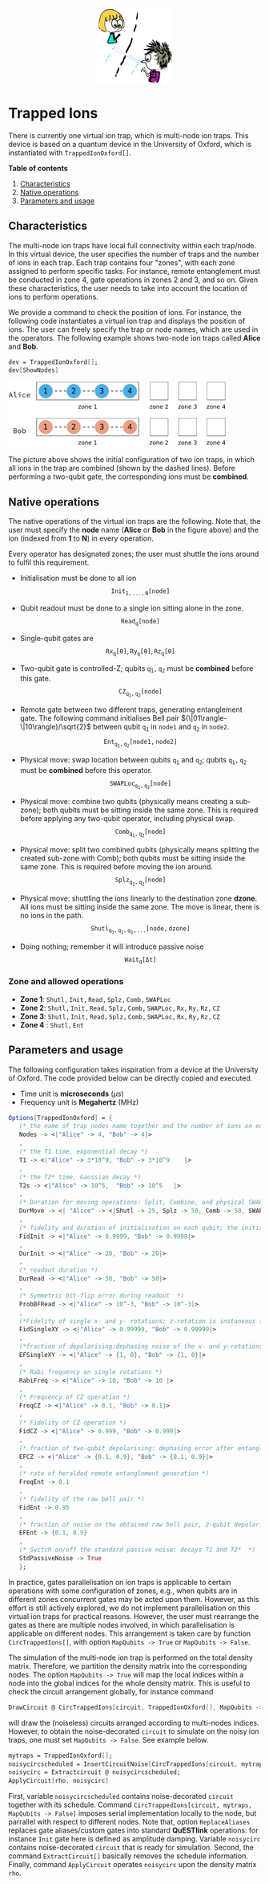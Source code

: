 <div align="center">
 <img src="../supplement/web/alice-bob.png" width="150" alt="Alt text">
</div>

# Trapped Ions

There is currently one virtual ion trap, which is multi-node ion traps. This device is based on a quantum device in the University of Oxford, which is instantiated with ``TrappedIonOxford[]``.

**Table of contents**
1. [Characteristics](#characteristics)
2. [Native operations](#native-operations)
3. [Parameters and usage](#parameters-and-usage)

## Characteristics

The multi-node ion traps have local full connectivity within each trap/node. In this virtual device, the user specifies the number of traps and the number of ions in each trap. Each trap contains four "zones", with each zone assigned to perform specific tasks. For instance, remote entanglement must be conducted in zone 4, gate operations in zones 2 and 3, and so on. Given these characteristics, the user needs to take into account the location of ions to perform operations.

We provide a command to check the position of ions. For instance, the following code instantiates a virtual ion trap and displays the position of ions. The user can freely specify the trap or node names, which are used in the operators. The following example shows two-node ion traps called **Alice** and **Bob**.

```Mathematica
dev = TrappedIonOxford[];
dev[ShowNodes]
```
 <img src="../supplement/web/iontrap_before.png" height="130" alt="Alt text">

The picture above shows the initial configuration of two ion traps, in which all ions in the trap are combined (shown by the dashed lines). Before performing a two-qubit gate, the corresponding ions must be **combined**.
## Native operations

The native operations of the virtual ion traps are the following. Note that, the user must specify the **node** name (**Alice** or **Bob** in the figure above) and the ion (indexed from **1** to **N**) in every operation. 

Every operator has designated zones; the user must shuttle the ions around to fulfil this requirement.

- Initialisation must be done to all ion
$$\mathtt{Init_{1,...,N}[node]}$$

- Qubit readout must be done to a single ion sitting alone in the zone.
$$\mathtt{Read_q[node]}$$

- Single-qubit gates are 
$$\mathtt{Rx_q[\theta]}, \mathtt{Ry_q[\theta]}, \mathtt{Rz_q[\theta]}$$

- Two-qubit gate is controlled-Z; qubits $\mathtt{q_1,q_2}$ must be **combined** before this gate.
$$\mathtt{CZ_{q_1,q_2}[node]}$$

- Remote gate between two different traps, generating entanglement gate. The following command initialises Bell pair $(\|01\rangle-\|10\rangle)/\sqrt{2}$ between qubit $\mathtt{q_1}$ in $\mathtt{node1}$ and $\mathtt{q_2}$ in $\mathtt{node2}$.
$$\mathtt{Ent_{q_1,q_2}[node1, node2]}$$

- Physical move: swap location between qubits $\mathtt{q_1}$ and $\mathtt{q_2}$; qubits $\mathtt{q_1,q_2}$ must be **combined** before this operator.
$$\mathtt{SWAPLoc_{q_1,q_2}[node]}$$

- Physical move: combine two qubits (physically means creating a sub-zone); both qubits must be sitting inside the same zone. This is required before applying any two-qubit operator, including physical swap.
$$\mathtt{Comb_{q_1,q_2}[node]}$$

- Physical move: split two combined qubits (physically means splitting the created sub-zone with Comb); both qubits must be sitting inside the same zone. This is required before moving the ion around.
$$\mathtt{Splz_{q_1,q_2}[node]}$$

- Physical move: shuttling the ions linearly to the destination zone **dzone**. All ions must be sitting inside the same zone. The move is linear, there is no ions in the path.
$$\mathtt{Shutl_{q_1,q_2,q_3,...}[node, dzone]}$$

- Doing nothing; remember it will introduce passive noise
$$\mathtt{Wait_q[\Delta t]}$$

### Zone and allowed operations

- **Zone 1**: $\mathtt{Shutl, Init, Read, Splz, Comb, SWAPLoc}$
- **Zone 2**: $\mathtt{Shutl, Init, Read, Splz, Comb, SWAPLoc, Rx, Ry, Rz, CZ}$
- **Zone 3**: $\mathtt{Shutl, Init, Read, Splz, Comb, SWAPLoc, Rx, Ry, Rz, CZ}$
- **Zone 4** : $\mathtt{Shutl, Ent}$


## Parameters and usage

The following configuration takes inspiration from a device at the University of Oxford. The code provided below can be directly copied and executed.

- Time unit is **microseconds** ($\mu s$)
- Frequency unit is **Megahertz** (MHz)

```Mathematica
Options[TrappedIonOxford] = {
   (* the name of trap nodes name together and the number of ions on each node *)
   Nodes -> <|"Alice" -> 4, "Bob" -> 4|>
   ,
   (* the T1 time, exponential decay *)
   T1 -> <|"Alice" -> 3*10^9, "Bob" -> 3*10^9    |>
   ,
   (* the T2* time, Gaussian decay *)
   T2s -> <|"Alice" -> 10^5,  "Bob" -> 10^5   |>
   ,
   (* Duration for moving operations: Split, Combine, and physical SWAP *)
   DurMove -> <| "Alice" -> <|Shutl -> 25, Splz -> 50, Comb -> 50, SWAPLoc -> 10 |>, "Bob" -> <|Shutl -> 25, Splz -> 50, Comb -> 50, SWAPLoc -> 10 |> |>
   ,
   (* fidelity and duration of initialisation on each qubit; the initialisation is done simultaneously on all ions *)
   FidInit -> <|"Alice" -> 0.9999, "Bob" -> 0.9998|>
   ,
   DurInit -> <|"Alice" -> 20, "Bob" -> 20|>
   ,
   (* readout duration *)
   DurRead -> <|"Alice" -> 50, "Bob" -> 50|>
   ,
   (* Symmetric bit-flip error during readout  *)
   ProbBFRead -> <|"Alice" -> 10^-3, "Bob" -> 10^-3|>
   ,
   (*Fidelity of single x- and y- rotations; z-rotation is instaneous (noiseless, virtual)*)
   FidSingleXY -> <|"Alice" -> 0.99999, "Bob" -> 0.99999|>
   ,
   (*fraction of depolarising:dephasing noise of the x- and y-rotations *)
   EFSingleXY -> <|"Alice" -> {1, 0}, "Bob" -> {1, 0}|>
   ,
   (* Rabi frequency on single rotations *)
   RabiFreq -> <|"Alice" -> 10, "Bob" -> 10 |>
   ,
   (* Frequency of CZ operation *)
   FreqCZ -> <|"Alice" -> 0.1, "Bob" -> 0.1|>
   ,
   (* Fidelity of CZ operation *)
   FidCZ -> <|"Alice" -> 0.999, "Bob" -> 0.999|>
   ,
   (* fraction of two-qubit depolarising: dephasing error after entanglement distillation *)
   EFCZ -> <|"Alice" -> {0.1, 0.9}, "Bob" -> {0.1, 0.9}|>
   ,
   (* rate of heralded remote entanglement generation *)
   FreqEnt -> 0.1
   ,
   (* fidelity of the raw bell pair *)
   FidEnt -> 0.95
   ,
   (* fraction of noise on the obtained raw bell pair, 2-qubit depolarising:dephasing *)
   EFEnt -> {0.1, 0.9}
   ,
   (* Switch on/off the standard passive noise: decays T1 and T2*  *)
   StdPassiveNoise -> True
   };
```
In practice, gates parallelisation on ion traps is applicable to certain operations with
some configuration of zones, e.g., when qubits are in different zones concurrent 
gates may be acted upon them. However, as this effort is still actively explored,
we do not implement parallelisation on this virtual ion traps for practical reasons.
However, the user must rearrange the gates as there are multiple nodes involved,
in which parallelisation is applicable on different nodes. This arrangement is 
taken care by function ``CircTrappedIons[]``, with option ``MapQubits -> True``
or ``MapQubits -> False``.

The simulation of the multi-node ion trap is performed on the total density matrix.
Therefore, we partition the density matrix into the corresponding nodes. 
The option ``MapQubits -> True`` will map the local indices within a node into
the global indices for the whole density matrix. This is useful to check the circuit
arrangement globally, for instance command
```Mathematica 
DrawCircuit @ CircTrappedIons[circuit, TrappedIonOxford[], MapQubits -> True]
```
will draw the (noiseless) circuits arranged according to multi-nodes indices. 
However, to obtain the noise-decorated ``circuit`` to simulate on the noisy
ion traps, one must set ``MapQubits -> False``. See example below.
```Mathematica
mytraps = TrappedIonOxford[]; 
noisycircscheduled = InsertCircuitNoise[CircTrappedIons[circuit, mytraps, MapQubits -> False], mytraps, ReplaceAliases -> True];
noisycirc = Extractcircuit @ noisycircscheduled;
ApplyCircuit[rho, noisycirc]
```
First, variable ``noisycircscheduled`` contains noise-decorated ``circuit`` together with its schedule.
Command ``CircTrappedIons[circuit, mytraps, MapQubits -> False]`` imposes serial implementation
locally to the node, but parrallel with respect to different nodes.
Note that, option ``ReplaceAliases`` replaces gate aliases/custom gates into standard **QuESTlink** operations:
for instance ``Init`` gate here is defined as amplitude damping.
Variable ``noisycirc`` contains noise-decorated ``circuit`` that is ready for simulation. 
Second, the command ``ExtractCircuit[]`` basically removes the schedule information.
Finally, command ``ApplyCircuit`` operates ``noisycirc`` upon the density matrix ``rho``. 
 



